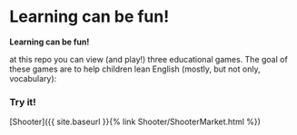 # Learning can be fun!
__Learning can be fun!__

at this repo you can view (and play!) three
educational games. The goal of these games are to help children lean English (mostly, but not only, vocabulary):

### Try it!
[comment]: <> (game links 3)
[Shooter]({{ site.baseurl }}{% link Shooter/ShooterMarket.html %})



 



 
